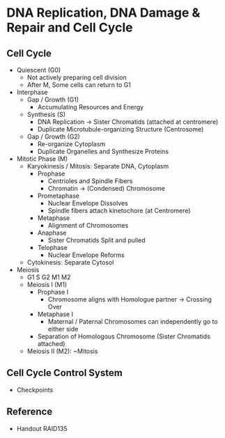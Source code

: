 # DNA Replication, DNA Damage & Repair and Cell Cycle

## Cell Cycle

* Quiescent (G0)
  * Not actively preparing cell division
  * After M, Some cells can return to G1
* Interphase
  * Gap / Growth (G1)
    * Accumulating Resources and Energy
  * Synthesis (S)
    * DNA Replication → Sister Chromatids (attached at centromere)
    * Duplicate Microtubule-organizing Structure (Centrosome)
  * Gap / Growth (G2)
    * Re-organize Cytoplasm
    * Duplicate Organelles and Synthesize Proteins
* Mitotic Phase (M)
  * Karyokinesis / Mitosis: Separate DNA, Cytoplasm
    * Prophase
      * Centrioles and Spindle Fibers
      * Chromatin → (Condensed) Chromosome
    * Prometaphase
      * Nuclear Envelope Dissolves
      * Spindle fibers attach kinetochore (at Centromere)
    * Metaphase
      * Alignment of Chromosomes
    * Anaphase
      * Sister Chromatids Split and pulled
    * Telophase
      * Nuclear Envelope Reforms
  * Cytokinesis: Separate Cytosol
* Meiosis
  * G1 S G2 M1 M2
  * Meiosis I (M1)
    * Prophase I
      * Chromosome aligns with Homologue partner → Crossing Over
    * Metaphase I
      * Maternal / Paternal Chromosomes can independently go to either side
    * Separation of Homologous Chromosome (Sister Chromatids attached)
  * Meiosis II (M2): ~Mitosis

## Cell Cycle Control System

* Checkpoints

## Reference

* Handout RAID135
